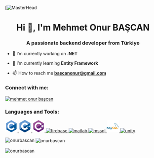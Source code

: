 [![MasterHead](https://i.pcmag.com/imagery/roundups/02HDufdqeRUDu3tl0NnY2qZ-2.fit_lim.size_1028x578.v1649351854.jpg)
<h1 align="center">Hi 👋, I'm Mehmet Onur BAŞCAN</h1>
<h3 align="center">A passionate backend developer from Türkiye</h3>

- 🔭 I’m currently working on **.NET**

- 🌱 I’m currently learning **Entity Framework**

- 📫 How to reach me **bascanonur@gmail.com**

<h3 align="left">Connect with me:</h3>
<p align="left">
<a href="www.linkedin.com/in/mehmet-onur-başcan-b5943b161" target="blank"><img align="center" src="www.linkedin.com/in/mehmet-onur-başcan-b5943b161" alt="mehmet onur başcan" height="30" width="40" /></a>
</p>

<h3 align="left">Languages and Tools:</h3>
<p align="left"> <a href="https://www.cprogramming.com/" target="_blank" rel="noreferrer"> <img src="https://raw.githubusercontent.com/devicons/devicon/master/icons/c/c-original.svg" alt="c" width="40" height="40"/> </a> <a href="https://www.w3schools.com/cpp/" target="_blank" rel="noreferrer"> <img src="https://raw.githubusercontent.com/devicons/devicon/master/icons/cplusplus/cplusplus-original.svg" alt="cplusplus" width="40" height="40"/> </a> <a href="https://www.w3schools.com/cs/" target="_blank" rel="noreferrer"> <img src="https://raw.githubusercontent.com/devicons/devicon/master/icons/csharp/csharp-original.svg" alt="csharp" width="40" height="40"/> </a> <a href="https://firebase.google.com/" target="_blank" rel="noreferrer"> <img src="https://www.vectorlogo.zone/logos/firebase/firebase-icon.svg" alt="firebase" width="40" height="40"/> </a> <a href="https://www.mathworks.com/" target="_blank" rel="noreferrer"> <img src="https://upload.wikimedia.org/wikipedia/commons/2/21/Matlab_Logo.png" alt="matlab" width="40" height="40"/> </a> <a href="https://www.microsoft.com/en-us/sql-server" target="_blank" rel="noreferrer"> <img src="https://www.svgrepo.com/show/303229/microsoft-sql-server-logo.svg" alt="mssql" width="40" height="40"/> </a> <a href="https://www.mysql.com/" target="_blank" rel="noreferrer"> <img src="https://raw.githubusercontent.com/devicons/devicon/master/icons/mysql/mysql-original-wordmark.svg" alt="mysql" width="40" height="40"/> </a> <a href="https://unity.com/" target="_blank" rel="noreferrer"> <img src="https://www.vectorlogo.zone/logos/unity3d/unity3d-icon.svg" alt="unity" width="40" height="40"/> </a> </p>

<p><img align="left" src="https://github-readme-stats.vercel.app/api/top-langs?username=onurbascan&show_icons=true&locale=en&layout=compact" alt="onurbascan" /></p>

<p>&nbsp;<img align="center" src="https://github-readme-stats.vercel.app/api?username=onurbascan&show_icons=true&locale=en" alt="onurbascan" /></p>

<p><img align="center" src="https://github-readme-streak-stats.herokuapp.com/?user=onurbascan&" alt="onurbascan" /></p>
